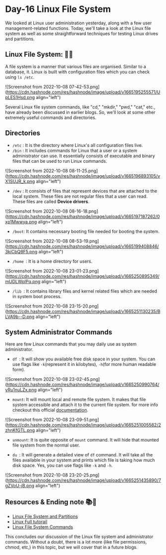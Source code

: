 # Day-16 Linux File System

We looked at Linux user administration yesterday, along with a few user management-related functions. Today, we'll take a look at the Linux file system as well as some straightforward techniques for testing Linux drives and partitions.

## Linux File System: 🧑‍💻
A file system is a manner that various files are organised. Similar to a database, it. Linux is built with configuration files which you can check using `ls /etc`.


![Screenshot from 2022-10-08 07-42-53.png](https://cdn.hashnode.com/res/hashnode/image/upload/v1665195255571/UpLES1Hsd.png align="left")

Several Linux file system commands, like "cd," "mkdir," "pwd," "cat," etc., have already been discussed in earlier blogs. So, we'll look at some other extremely useful commands and directories.

## Directories
- `/etc` : It is the directory where Linux's all configuration files live.
- `/bin` : It includes commands for Linux that a user or a system administrator can use. It essentially consists of executable and binary files that can be used to run Linux commands.

![Screenshot from 2022-10-08 08-11-25.png](https://cdn.hashnode.com/res/hashnode/image/upload/v1665196893105/vX1SUJR_k.png align="left")

- `/dev` : It consists of files that represent devices that are attached to the local system. These files are not regular files that a user can read. These files are called **Device drivers**.

![Screenshot from 2022-10-08 08-16-18.png](https://cdn.hashnode.com/res/hashnode/image/upload/v1665197187262/0xp1Mwwya.png align="left")

- `/boot`: It contains necessary booting file needed for booting the system.

![Screenshot from 2022-10-08 08-53-19.png](https://cdn.hashnode.com/res/hashnode/image/upload/v1665199408846/3kiCbQ8F5.png align="left")

- `/home `: It is a home directory for users.

![Screenshot from 2022-10-08 23-01-23.png](https://cdn.hashnode.com/res/hashnode/image/upload/v1665250895349/mUDLWpIPq.png align="left")

- `/lib `: It contains library files and kernel related files which are needed in system boot process.


![Screenshot from 2022-10-08 23-15-20.png](https://cdn.hashnode.com/res/hashnode/image/upload/v1665251130235/BLVA9b--D.png align="left")

## System Administrator Commands

Here are few Linux commands that you may daily use as system administrator.

- `df `: It will show you available free disk space in your system. You can use flags like `-k`(represent it in kilobytes), `-h`(for more human readable form).


![Screenshot from 2022-10-08 23-02-45.png](https://cdn.hashnode.com/res/hashnode/image/upload/v1665250990764/yRu1nuLZx.png align="left")

- `mount`: It will mount local and remote file system. It makes that file system accessible and attach it to the current file system. for more info checkout this official [documentation](https://man7.org/linux/man-pages/man8/mount.8.html).


![Screenshot from 2022-10-08 23-09-51.png](https://cdn.hashnode.com/res/hashnode/image/upload/v1665251005582/2zhnKfGTL.png align="left")

- `unmount`: It is quite opposite of `mount` command. It will hide that mounted file system from the normal user.

- `du `: It will generate a detailed view of `df` command. It will take all the files available in your system and prints which file is taking how much disk space. Yes, you can use flags like `-k` and `-h`.
 

![Screenshot from 2022-10-08 23-20-25.png](https://cdn.hashnode.com/res/hashnode/image/upload/v1665251435890/7gZVoU-jB.png align="left")
  
## Resources & Ending note 📚👋

- [Linux File System and Partitions](https://youtu.be/PbMT53jaUaU)
- [Linux Full tutorail](https://youtu.be/iwolPf6kN-k)  
- [Linux File System Commands](https://doc.nuxeo.com/nxdoc/filesystem-commands/)

This concludes our discussion of the Linux file system and administrator commands. Without a doubt, there is a lot more (like file permissions, chmod,  etc,) in this topic, but we will cover that in a future blogs. 






